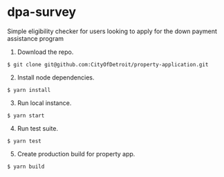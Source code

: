 # dpa-survey
Simple eligibility checker for users looking to apply for the down payment assistance program

1. Download the repo.

`$ git clone git@github.com:CityOfDetroit/property-application.git`

2. Install node dependencies.

`$ yarn install`

3. Run local instance.

`$ yarn start`

4. Run test suite.

`$ yarn test`

5. Create production build for property app.

`$ yarn build`
